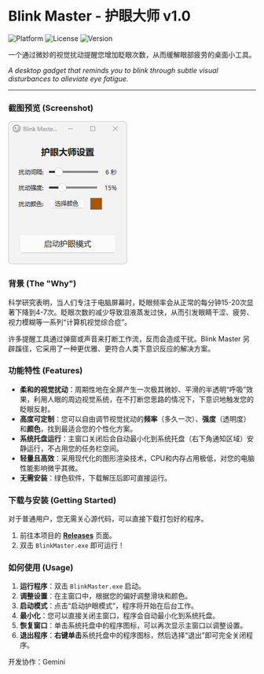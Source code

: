 # Blink Master - 护眼大师 v1.0

![Platform](https://img.shields.io/badge/platform-Windows-blue.svg)
![License](https://img.shields.io/badge/license-MIT-green.svg)
![Version](https://img.shields.io/badge/version-1.0-brightgreen.svg)

一个通过微妙的视觉扰动提醒您增加眨眼次数，从而缓解眼部疲劳的桌面小工具。

*A desktop gadget that reminds you to blink through subtle visual disturbances to alleviate eye fatigue.*

---

### 截图预览 (Screenshot)

![Blink Master 应用程序截图](your-screenshot-name.png) 
### 背景 (The "Why")

科学研究表明，当人们专注于电脑屏幕时，眨眼频率会从正常的每分钟15-20次显著下降到4-7次。眨眼次数的减少导致泪液蒸发过快，从而引发眼睛干涩、疲劳、视力模糊等一系列“计算机视觉综合症”。

许多提醒工具通过弹窗或声音来打断工作流，反而会造成干扰。Blink Master 另辟蹊径，它采用了一种更优雅、更符合人类下意识反应的解决方案。

### 功能特性 (Features)

* **柔和的视觉扰动**：周期性地在全屏产生一次极其微妙、平滑的半透明“呼吸”效果，利用人眼的周边视觉系统，在不打断您思路的情况下，下意识地触发您的眨眼反射。
* **高度可定制**：您可以自由调节视觉扰动的**频率**（多久一次）、**强度**（透明度）和**颜色**，找到最适合您的个性化方案。
* **系统托盘运行**：主窗口关闭后会自动最小化到系统托盘（右下角通知区域）安静运行，不占用您的任务栏空间。
* **轻量且高效**：采用现代化的图形渲染技术，CPU和内存占用极低，对您的电脑性能影响微乎其微。
* **无需安装**：绿色软件，下载解压后即可直接运行。

### 下载与安装 (Getting Started)

对于普通用户，您无需关心源代码，可以直接下载打包好的程序。

1.  前往本项目的 [**Releases**](https://github.com/your-username/your-repository-name/releases) 页面。 
2.  双击 `BlinkMaster.exe` 即可运行！

### 如何使用 (Usage)

1.  **运行程序**：双击 `BlinkMaster.exe` 启动。
2.  **调整设置**：在主窗口中，根据您的偏好调整滑块和颜色。
3.  **启动模式**：点击“启动护眼模式”，程序将开始在后台工作。
4.  **最小化**：您可以直接关闭主窗口，程序会自动最小化到系统托盘。
5.  **恢复窗口**：单击系统托盘中的程序图标，可以再次显示主窗口以调整设置。
6.  **退出程序**：**右键单击**系统托盘中的程序图标，然后选择“退出”即可完全关闭程序。

开发协作：Gemini
